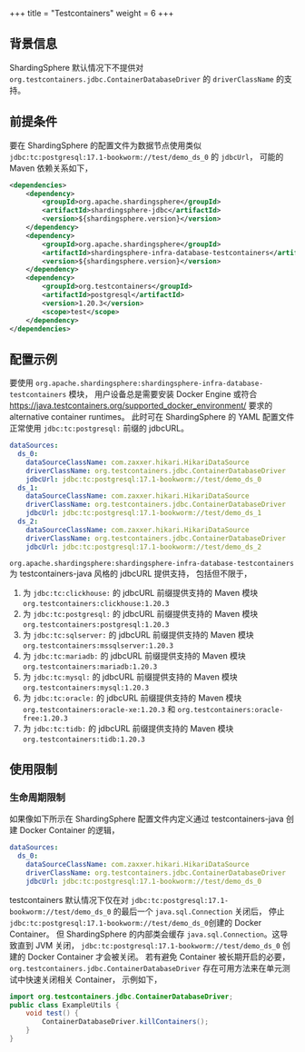 +++
title = "Testcontainers"
weight = 6
+++

## 背景信息

ShardingSphere 默认情况下不提供对 `org.testcontainers.jdbc.ContainerDatabaseDriver` 的 `driverClassName` 的支持。

## 前提条件

要在 ShardingSphere 的配置文件为数据节点使用类似 `jdbc:tc:postgresql:17.1-bookworm://test/demo_ds_0` 的 `jdbcUrl`，
可能的 Maven 依赖关系如下，

```xml
<dependencies>
    <dependency>
        <groupId>org.apache.shardingsphere</groupId>
        <artifactId>shardingsphere-jdbc</artifactId>
        <version>${shardingsphere.version}</version>
    </dependency>
    <dependency>
        <groupId>org.apache.shardingsphere</groupId>
        <artifactId>shardingsphere-infra-database-testcontainers</artifactId>
        <version>${shardingsphere.version}</version>
    </dependency>
    <dependency>
        <groupId>org.testcontainers</groupId>
        <artifactId>postgresql</artifactId>
        <version>1.20.3</version>
        <scope>test</scope>
    </dependency>
</dependencies>
```

## 配置示例

要使用 `org.apache.shardingsphere:shardingsphere-infra-database-testcontainers` 模块，
用户设备总是需要安装 Docker Engine 或符合 https://java.testcontainers.org/supported_docker_environment/ 要求的 alternative container runtimes。
此时可在 ShardingSphere 的 YAML 配置文件正常使用 `jdbc:tc:postgresql:` 前缀的 jdbcURL。

```yaml
dataSources:
  ds_0:
    dataSourceClassName: com.zaxxer.hikari.HikariDataSource
    driverClassName: org.testcontainers.jdbc.ContainerDatabaseDriver
    jdbcUrl: jdbc:tc:postgresql:17.1-bookworm://test/demo_ds_0
  ds_1:
    dataSourceClassName: com.zaxxer.hikari.HikariDataSource
    driverClassName: org.testcontainers.jdbc.ContainerDatabaseDriver
    jdbcUrl: jdbc:tc:postgresql:17.1-bookworm://test/demo_ds_1
  ds_2:
    dataSourceClassName: com.zaxxer.hikari.HikariDataSource
    driverClassName: org.testcontainers.jdbc.ContainerDatabaseDriver
    jdbcUrl: jdbc:tc:postgresql:17.1-bookworm://test/demo_ds_2
```

`org.apache.shardingsphere:shardingsphere-infra-database-testcontainers` 为 testcontainers-java 风格的 jdbcURL 提供支持，
包括但不限于，

1. 为 `jdbc:tc:clickhouse:` 的 jdbcURL 前缀提供支持的 Maven 模块 `org.testcontainers:clickhouse:1.20.3`
2. 为 `jdbc:tc:postgresql:` 的 jdbcURL 前缀提供支持的 Maven 模块 `org.testcontainers:postgresql:1.20.3`
3. 为 `jdbc:tc:sqlserver:` 的 jdbcURL 前缀提供支持的 Maven 模块 `org.testcontainers:mssqlserver:1.20.3`
4. 为 `jdbc:tc:mariadb:` 的 jdbcURL 前缀提供支持的 Maven 模块 `org.testcontainers:mariadb:1.20.3`
5. 为 `jdbc:tc:mysql:` 的 jdbcURL 前缀提供支持的 Maven 模块 `org.testcontainers:mysql:1.20.3`
6. 为 `jdbc:tc:oracle:` 的 jdbcURL 前缀提供支持的 Maven 模块 `org.testcontainers:oracle-xe:1.20.3` 和 `org.testcontainers:oracle-free:1.20.3`
7. 为 `jdbc:tc:tidb:` 的 jdbcURL 前缀提供支持的 Maven 模块 `org.testcontainers:tidb:1.20.3`

## 使用限制

### 生命周期限制

如果像如下所示在 ShardingSphere 配置文件内定义通过 testcontainers-java 创建 Docker Container 的逻辑，

```yaml
dataSources:
  ds_0:
    dataSourceClassName: com.zaxxer.hikari.HikariDataSource
    driverClassName: org.testcontainers.jdbc.ContainerDatabaseDriver
    jdbcUrl: jdbc:tc:postgresql:17.1-bookworm://test/demo_ds_0
```

testcontainers 默认情况下仅在对 `jdbc:tc:postgresql:17.1-bookworm://test/demo_ds_0` 的最后一个 `java.sql.Connection` 关闭后，
停止`jdbc:tc:postgresql:17.1-bookworm://test/demo_ds_0`创建的 Docker Container。
但 ShardingSphere 的内部类会缓存 `java.sql.Connection`。这导致直到 JVM 关闭，
`jdbc:tc:postgresql:17.1-bookworm://test/demo_ds_0` 创建的 Docker Container 才会被关闭。
若有避免 Container 被长期开启的必要，
`org.testcontainers.jdbc.ContainerDatabaseDriver` 存在可用方法来在单元测试中快速关闭相关 Container，
示例如下，

```java
import org.testcontainers.jdbc.ContainerDatabaseDriver;
public class ExampleUtils {
    void test() {
        ContainerDatabaseDriver.killContainers();
    }
}
```

